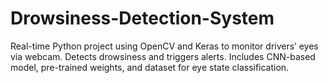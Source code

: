# Drowsiness-Detection-System
Real-time Python project using OpenCV and Keras to monitor drivers’ eyes via webcam. Detects drowsiness and triggers alerts. Includes CNN-based model, pre-trained weights, and dataset for eye state classification.
